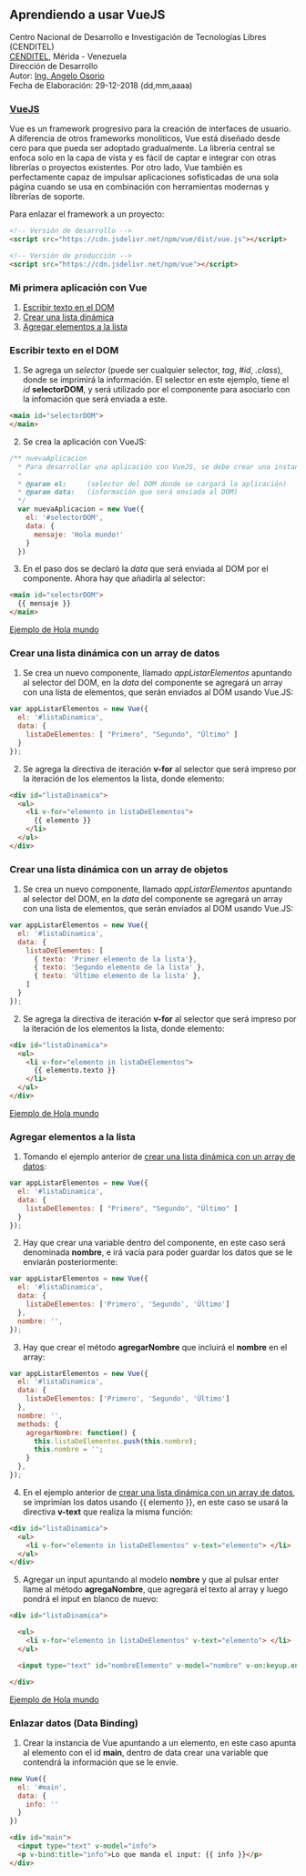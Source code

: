 ## Aprendiendo a usar VueJS
Centro Nacional de Desarrollo e Investigación de Tecnologías Libres (CENDITEL) <br>
[CENDITEL](https://www.cenditel.gob.ve/), Mérida - Venezuela<br>
Dirección de Desarrollo<br>
Autor: [Ing. Angelo Osorio](https://twitter.com/Engel_PAIN)<br>
Fecha de Elaboración: 29-12-2018 (dd,mm,aaaa)

### [VueJS](https://vuejs.org/)
Vue es un framework progresivo para la creación de interfaces de usuario. A diferencia de otros frameworks monolíticos, Vue está diseñado desde cero para que pueda ser adoptado gradualmente. La librería central se enfoca solo en la capa de vista y es fácil de captar e integrar con otras librerías o proyectos existentes. Por otro lado, Vue también es perfectamente capaz de impulsar aplicaciones sofisticadas de una sola página cuando se usa en combinación con herramientas modernas y librerías de soporte.

Para enlazar el framework a un proyecto:

```html
<!-- Versión de desarrollo -->
<script src="https://cdn.jsdelivr.net/npm/vue/dist/vue.js"></script>

<!-- Versión de producción -->
<script src="https://cdn.jsdelivr.net/npm/vue"></script>
```

### Mi primera aplicación con Vue
1. [Escribir texto en el DOM](#escribir-texto-en-el-dom)
2. [Crear una lista dinámica](#creando-una-lista-dinámica)
3. [Agregar elementos a la lista](#agregar-elementos-a-la-lista)


### Escribir texto en el DOM
1. Se agrega un *selector* (puede ser cualquier selector, *tag*, *#id*, *.class*), donde se imprimirá la información.
El selector en este ejemplo, tiene el *id* __selectorDOM__, y será utilizado por el componente para asociarlo con la infomación que será enviada a este.
```html
<main id="selectorDOM">
</main>
```

2. Se crea la aplicación con VueJS:
```javascript
/** nuevaAplicacion
  * Para desarrollar una aplicación con VueJS, se debe crear una instancia del objeto Vue.
  *
  * @param el:     (selector del DOM donde se cargará la aplicación)
  * @param data:   (información que será enviada al DOM)
  */
  var nuevaAplicacion = new Vue({
    el: '#selectorDOM',
    data: {
      mensaje: 'Hola mundo!'
    }
  })
```

3. En el paso dos se declaró la *data* que será enviada al DOM por el componente. Ahora hay que añadirla al selector:
```html
<main id="selectorDOM">
  {{ mensaje }}
</main>
```

[Ejemplo de Hola mundo]("./html/holamundo.html")



### Crear una lista dinámica con un array de datos
1. Se crea un nuevo componente, llamado *appListarElementos* apuntando al selector del DOM, en la *data* del componente se agregará un array con una lista de elementos, que serán enviados al DOM usando Vue.JS:
```javascript
var appListarElementos = new Vue({
  el: '#listaDinamica',
  data: {
    listaDeElementos: [ "Primero", "Segundo", "Último" ]
  }
});
```

2. Se agrega la directiva de iteración **v-for** al selector que será impreso por la iteración de los elementos la lista, donde elemento:
```html
<div id="listaDinamica">
  <ul>
    <li v-for="elemento in listaDeElementos">
      {{ elemento }} 
    </li>
  </ul>
</div>
```

### Crear una lista dinámica con un array de objetos
1. Se crea un nuevo componente, llamado *appListarElementos* apuntando al selector del DOM, en la *data* del componente se agregará un array con una lista de elementos, que serán enviados al DOM usando Vue.JS:
```javascript
var appListarElementos = new Vue({
  el: '#listaDinamica',
  data: {
    listaDeElementos: [
      { texto: 'Primer elemento de la lista'},
      { texto: 'Segundo elemento de la lista' },
      { texto: 'Último elemento de la lista' },
    ]
  }
});
```

2. Se agrega la directiva de iteración **v-for** al selector que será impreso por la iteración de los elementos la lista, donde elemento:
```html
<div id="listaDinamica">
  <ul>
    <li v-for="elemento in listaDeElementos">
      {{ elemento.texto }} 
    </li>
  </ul>
</div>
```
[Ejemplo de Hola mundo]("./html/listasdinamicas.html")



### Agregar elementos a la lista
1. Tomando el ejemplo anterior de [crear una lista dinámica con un array de datos](#crear-una-lista-dinámica-con-un-array-de-datos):
```javascript
var appListarElementos = new Vue({
  el: '#listaDinamica',
  data: {
    listaDeElementos: [ "Primero", "Segundo", "Último" ]
  }
});
```

2. Hay que crear una variable dentro del componente, en este caso será denominada **nombre**, e irá vacía para poder guardar los datos que se le enviarán posteriormente:
```javascript
var appListarElementos = new Vue({
  el: '#listaDinamica',
  data: {
    listaDeElementos: ['Primero', 'Segundo', 'Último']
  },
  nombre: '',
});
```

3. Hay que crear el método **agregarNombre** que incluirá el **nombre** en el array:
```javascript
var appListarElementos = new Vue({
  el: '#listaDinamica',
  data: {
    listaDeElementos: ['Primero', 'Segundo', 'Último']
  },
  nombre: '',
  methods: {
    agregarNombre: function() {
      this.listaDeElementos.push(this.nombre);
      this.nombre = '';
    }
  },
});
```

4. En el ejemplo anterior de [crear una lista dinámica con un array de datos](#crear-una-lista-dinámica-con-un-array-de-datos), se imprimían los datos usando {{ elemento }}, en este caso se usará la directiva **v-text** que realiza la misma función:
```html
<div id="listaDinamica">
  <ul>
    <li v-for="elemento in listaDeElementos" v-text="elemento"> </li>
  </ul>
</div>
```

5. Agregar un input apuntando al modelo **nombre** y que al pulsar enter llame al método **agregaNombre**, que agregará el texto al array y luego pondrá el input en blanco de nuevo:
```html
<div id="listaDinamica">

  <ul>
    <li v-for="elemento in listaDeElementos" v-text="elemento"> </li>
  </ul>

  <input type="text" id="nombreElemento" v-model="nombre" v-on:keyup.enter="agregarNombre">

</div>
```
[Ejemplo de Hola mundo]("./html/agregarelementosalalista.html")



### Enlazar datos (Data Binding)
1. Crear la instancia de Vue apuntando a un elemento, en este caso apunta al elemento con el id **main**, dentro de data crear una variable que contendrá la información que se le envíe. 
```javascript
new Vue({
  el: '#main',
  data: {
    info: ''
  }
})
```


```html 
<div id="main">
  <input type="text" v-model="info">
  <p v-bind:title="info">Lo que manda el input: {{ info }}</p>
</div>
``` 

  <script>

  </script>